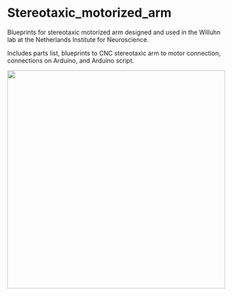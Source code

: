 # Stereotaxic_motorized_arm
Blueprints for stereotaxic motorized arm designed and used in the Willuhn lab at the Netherlands Institute for Neuroscience. 

Includes parts list, blueprints to CNC stereotaxic arm to motor connection, connections on Arduino, and Arduino script.
  
<img src="https://github.com/bastijnvandenboom/Stereotaxic_motorized_arm/tree/main/images/BB_Stereotaxic_Robot1.jpg" width="500" align="left">

